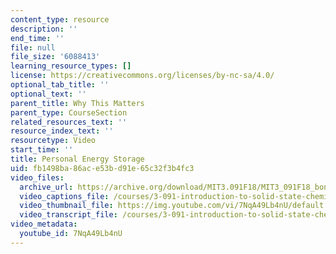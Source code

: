 ```yaml
---
content_type: resource
description: ''
end_time: ''
file: null
file_size: '6088413'
learning_resource_types: []
license: https://creativecommons.org/licenses/by-nc-sa/4.0/
optional_tab_title: ''
optional_text: ''
parent_title: Why This Matters
parent_type: CourseSection
related_resources_text: ''
resource_index_text: ''
resourcetype: Video
start_time: ''
title: Personal Energy Storage
uid: fb1498ba-86ac-e53b-d91e-65c32f3b4fc3
video_files:
  archive_url: https://archive.org/download/MIT3.091F18/MIT3_091F18_bonus_lec02_wtm1_300k.mp4
  video_captions_file: /courses/3-091-introduction-to-solid-state-chemistry-fall-2018/7NqA49Lb4nU_captions.webvtt
  video_thumbnail_file: https://img.youtube.com/vi/7NqA49Lb4nU/default.jpg
  video_transcript_file: /courses/3-091-introduction-to-solid-state-chemistry-fall-2018/7NqA49Lb4nU_transcript.pdf
video_metadata:
  youtube_id: 7NqA49Lb4nU
---
```

